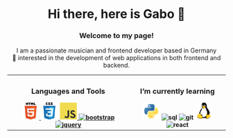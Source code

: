 <h1 align="center">Hi there, here is Gabo 👋</h1>
<h3 align="center">Welcome to my page!</h3>

<p align="center">
  I am a passionate musician and frontend developer based in Germany<br>
  👀 interested in the development of web applications in both frontend and backend.
</p>

<table align="center">
  <tr>
    <th>
       <h3 align="center"> Languages and Tools </h3>
        <a href="https://developer.mozilla.org/en-US/docs/Glossary/HTML5" target="_blank" rel="noreferrer"> 
          <img src="https://raw.githubusercontent.com/devicons/devicon/master/icons/html5/html5-original-wordmark.svg" alt="html5" width="40" height="40"/>
        </a>
        <a href="https://developer.mozilla.org/en-US/docs/Web/CSS" target="_blank" rel="noreferrer"> 
          <img src="https://raw.githubusercontent.com/devicons/devicon/master/icons/css3/css3-original-wordmark.svg" alt="css3" width="40" height="40"/>  
        </a>
        <a href="https://www.javascript.com/" target="_blank" rel="noreferrer">
          <img src="https://raw.githubusercontent.com/devicons/devicon/master/icons/javascript/javascript-original.svg" alt="javascript" width="40" height="40"/>
        </a>
        <a href="https://getbootstrap.com/" target="_blank" rel="noreferrer">
          <img src="https://getbootstrap.com/docs/5.0/assets/brand/bootstrap-logo.svg" alt="bootstrap" width="40" height="40"/>
        </a>
        <a href="https://jquery.com/" target="_blank" rel="noreferrer">
          <img src="https://cdn.worldvectorlogo.com/logos/jquery-4.svg" alt="jquery" width="40" height="40"/>
        </a>
    </th>
    <th>
      <h3 align="center"> I’m currently learning </h3>
        <img src="https://raw.githubusercontent.com/devicons/devicon/master/icons/python/python-original.svg" alt="python" width="40" height="40"/>
        <img src="https://www.svgrepo.com/show/331760/sql-database-generic.svg" alt="sql" width="40" height="40"/>
        <img src="https://www.vectorlogo.zone/logos/git-scm/git-scm-icon.svg" alt="git" width="40" height="40"/>
        <img src="https://raw.githubusercontent.com/devicons/devicon/master/icons/linux/linux-original.svg" alt="linux" width="40" height="40"/>
        <img src="https://upload.wikimedia.org/wikipedia/commons/a/a7/React-icon.svg" alt="react" width="40" height="40"/>
    </th>
  </tr>
</table>


<!---
Gabosgit/Gabosgit is a ✨ special ✨ repository because its `README.md` (this file) appears on your GitHub profile.
You can click the Preview link to take a look at your changes.
--->
